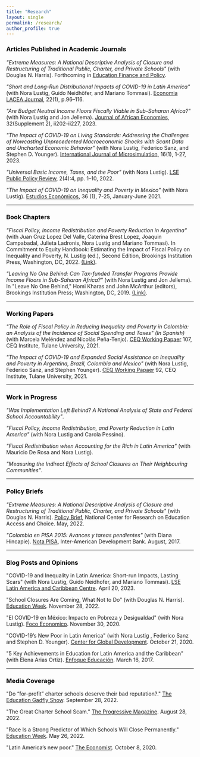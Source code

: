 ```yaml
---
title: "Research"
layout: single
permalink: /research/
author_profile: true
---
```


### <span style="color:#000000">Articles Published in Academic Journals</span> 

*"Extreme Measures: A National Descriptive Analysis of Closure and Restructuring of Traditional Public, Charter, and Private Schools"* (with Douglas N. Harris). 
Forthcoming in [Education Finance and Policy](https://direct.mit.edu/edfp/article-abstract/doi/10.1162/edfp_a_00386/112923/Extreme-Measures-A-National-Descriptive-Analysis?redirectedFrom=fulltext).

*"Short and Long-Run Distributional Impacts of COVID-19 in Latin America"* (with Nora Lustig, Guido Neidhöfer, and Mariano Tommasi). 
[Economia LACEA Journal](https://economia.lse.ac.uk/articles/10.31389/eco.3), 22(1), p.96–116. 

*"Are Budget Neutral Income Floors Fiscally Viable in Sub-Saharan Africa?"* (with Nora Lustig and Jon Jellema). 
[Journal of African Economies](https://academic.oup.com/jae/article/32/Supplement_2/ii202/7118990), 32(Supplement 2), ii202–ii227, 2023.

*"The Impact of COVID-19 on Living Standards: Addressing the Challenges of Nowcasting Unprecedented Macroeconomic Shocks with Scant Data and Uncharted Economic Behavior"* (with Nora Lustig, Federico Sanz, and Stephen D. Younger). 
[International Journal of Microsimulation](https://www.microsimulation.pub/articles/00273), 16(1), 1-27, 2023.

*"Universal Basic Income, Taxes, and the Poor"* (with Nora Lustig). 
[LSE Public Policy Review](https://ppr.lse.ac.uk/articles/10.31389/lseppr.67/), 2(4):4, pp. 1–10, 2022.

*"The Impact of COVID-19 on Inequality and Poverty in Mexico"* (with Nora Lustig). 
[Estudios Económicos](https://estudioseconomicos.colmex.mx/index.php/economicos/article/view/416), 36 (1), 7-25, January-June 2021.

---

### <span style="color:#000000">Book Chapters</span>  

*"Fiscal Policy, Income Redistribution and Poverty Reduction in Argentina"* (with Juan Cruz Lopez Del Valle, Caterina Brest Lopez, Joaquin Campabadal, Julieta Ladronis, Nora Lustig and Mariano Tommasi). 
In Commitment to Equity Handbook: Estimating the Impact of Fiscal Policy on Inequality and Poverty, N. Lustig (ed.), Second Edition, Brookings Institution Press, Washington, DC, 2022. [(Link)](https://commitmentoequity.org/wp-content/uploads/2023/04/CEQ-Handbook-Volume-1-.pdf).

*"Leaving No One Behind: Can Tax-funded Transfer Programs Provide Income Floors in Sub-Saharan Africa?"* (with Nora Lustig and Jon Jellema).
In "Leave No One Behind," Homi Kharas and John McArthur (editors), Brookings Institution Press; Washington, DC, 2019. [(Link)](https://www.brookings.edu/wp-content/uploads/2019/09/LNOB_Chapter9.pdf).

---

### <span style="color:#000000">Working Papers</span> 

*"The Role of Fiscal Policy in Reducing Inequality and Poverty in Colombia: an Analysis of the Incidence of Social Spending and Taxes" (In Spanish)* (with Marcela Meléndez and Nicolás Peña-Tenjo). 
[CEQ Working Papaer](http://repec.tulane.edu/RePEc/ceq/ceq107.pdf) 107, CEQ Institute, Tulane University, 2021.

*"The Impact of COVID-19 and Expanded Social Assistance on Inequality and Poverty in Argentina, Brazil, Colombia and Mexico"* (with Nora Lustig, Federico Sanz, and Stephen Younger). 
[CEQ Working Papaer](http://repec.tulane.edu/RePEc/ceq/ceq92.pdf) 92, CEQ Institute, Tulane University, 2021.

---

### <span style="color:#000000">Work in Progress</span>  

*"Was Implementation Left Behind? A National Analysis of State and Federal School Accountability"*.

*"Fiscal Policy, Income Redistribution, and Poverty Reduction in Latin America"* (with Nora Lustig and Carola Pessino).

*"Fiscal Redistribution when Accounting for the Rich in Latin America"* (with Mauricio De Rosa and Nora Lustig).

*"Measuring the Indirect Effects of School Closures on Their Neighbouring Communities"*.

---

### <span style="color:#000000">Policy Briefs</span> 

*"Extreme Measures: A National Descriptive Analysis of Closure and Restructuring of Traditional Public, Charter, and Private Schools"* (with Douglas N. Harris).
[Policy Brief](https://reachcentered.org/uploads/policybrief/REACH-National-Closure-Restructuring-2022-05-24.pdf), National Center for Research on Education Access and Choice. May, 2022.

*"Colombia en PISA 2015: Avances y tareas pendientes"* (with Diana Hincapie). 
[Nota PISA](https://publications.iadb.org/es/colombia-en-pisa-2015-avances-y-tareas-pendientes), Inter-American Development Bank. August, 2017. 

---

### <span style="color:#000000">Blog Posts and Opinions</span> 

"COVID-19 and Inequality in Latin America: Short-run Impacts, Lasting Scars" (with Nora Lustig, Guido Neidhofer, and Mariano Tommasi). [LSE Latin America and Caribbean Centre](https://blogs.lse.ac.uk/latamcaribbean/2023/04/20/covid-19-inequality-in-latin-america-short-run-impacts-lasting-scars/). April 20, 2023.

"School Closures Are Coming, What Not to Do" (with Douglas N. Harris). [Education Week](https://www.edweek.org/leadership/opinion-school-closures-are-coming-what-not-to-do/2022/11). November 28, 2022.

"El COVID-19 en México: Impacto en Pobreza y Desigualdad" (with Nora Lustig). [Foco Economico](https://dev.focoeconomico.org/2020/11/30/el-covid-19-en-mexico-impacto-en-pobreza-y-desigualdad/). November 30, 2020.

"COVID-19’s New Poor in Latin America" (with Nora Lustig , Federico Sanz and Stephen D. Younger). [Center for Global Development](https://www.cgdev.org/blog/covid-19s-new-poor-latin-america). October 21, 2020.

"5 Key Achievements in Education for Latin America and the Caribbean" (with Elena Arias Ortiz). [Enfoque Educación](https://blogs.iadb.org/educacion/en/cima-5-key-achievements-in-education-for-latin-america-and-the-caribbean/). March 16, 2017.

---

### <span style="color:#000000">Media Coverage</span> 

"Do “for-profit” charter schools deserve their bad reputation?." [The Education Gadfly Show](https://fordhaminstitute.org/national/resources/education-gadfly-show-839-do-profit-charter-schools-deserve-their-bad-reputation). September 28, 2022.

"The Great Charter School Scam." [The Progressive Magazine](https://progressive.org/magazine/the-great-charter-school-scam-burris/). August 28, 2022.

"Race Is a Strong Predictor of Which Schools Will Close Permanently." [Education Week](https://www.edweek.org/leadership/race-is-a-strong-predictor-of-which-schools-will-close-permanently-study-shows/2022/05). May 26, 2022.

"Latin America’s new poor." [The Economist](https://www.economist.com/the-americas/2020/10/08/latin-americas-new-poor). October 8, 2020.



